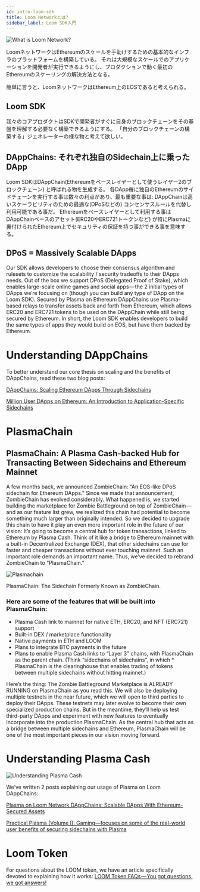 ```yaml
---
id: intro-loom-sdk
title: Loom Networkとは?
sidebar_label: Loom SDK入門
---
```

![What is Loom Network?](/developers/img/what-is-loom.png)

LoomネットワークはEthereumのスケールを手助けするための基本的なインフラのプラットフォームを構築している。 それは大規模なスケールでのアプリケーションを開発者が実行できるようにし、プロダクションで動く最初のEthereumのスケーリングの解決方法となる。

簡単に言うと、LoomネットワークはEthereum上のEOSであると考えられる。

## Loom SDK

我々のコアプロダクトはSDKで開発者がすぐに自身のブロックチェーンをその基盤を理解する必要なく構築できるようにする。 「自分のブロックチェーンの構築する」ジェネレーターの様な物と考えて欲しい。

## DAppChains: それぞれ独自のSidechain上に乗ったDApp

Loom SDKはDAppChain(Ethereumをベースレイヤーとして使うレイヤー2のブロックチェーン) と呼ばれる物を生成する。 各DApp毎に独自のEthereumのサイドチェーンを実行する事は数々の利点があり、最も重要な事は: DAppChainは高いスケーラビリティのための最適な(DPoSなどの) コンセンサスルールを代替し利用可能である事だ。 Ethereumをベースレイヤーとして利用する事はDAppChainベースのアセット(ERC20やERC721トークンなど) が特にPlasmaに裏付けられたEthereum上でセキュリティの保証を持つ事ができる事を意味する。

## DPoS = Massively Scalable DApps

Our SDK allows developers to choose their consensus algorithm and rulesets to customize the scalability / security tradeoffs to their DApps needs. Out of the box we support DPoS (Delegated Proof of Stake), which enables large-scale online games and social apps — the 2 initial types of DApps we’re focusing on (though you can build any type of DApp on the Loom SDK). Secured by Plasma on Ethereum DAppChains use Plasma-based relays to transfer assets back and forth from Ethereum, which allows ERC20 and ERC721 tokens to be used on the DAppChain while still being secured by Ethereum. In short, the Loom SDK enables developers to build the same types of apps they would build on EOS, but have them backed by Ethereum.

# Understanding DAppChains

To better understand our core thesis on scaling and the benefits of DAppChains, read these two blog posts:

[DAppChains: Scaling Ethereum DApps Through Sidechains](https://medium.com/loom-network/dappchains-scaling-ethereum-dapps-through-sidechains-f99e51fff447)

[Million User DApps on Ethereum: An Introduction to Application-Specific Sidechains](https://medium.com/loom-network/million-user-dapps-on-ethereum-an-introduction-to-application-specific-sidechains-c0fdc288c5e5)

# PlasmaChain

## PlasmaChain: A Plasma Cash-backed Hub for Transacting Between Sidechains and Ethereum Mainnet

A few months back, we announced ZombieChain: “An EOS-like DPoS sidechain for Ethereum DApps.” Since we made that announcement, ZombieChain has evolved considerably. What happened is, we started building the marketplace for Zombie Battleground on top of ZombieChain — and as our feature list grew, we realized this chain had potential to become something much larger than originally intended. So we decided to upgrade this chain to have it play an even more important role in the future of our vision: It’s going to become a central hub for token transactions, linked to Ethereum by Plasma Cash. Think of it like a bridge to Ethereum mainnet with a built-in Decentralized Exchange (DEX), that other sidechains can use for faster and cheaper transactions without ever touching mainnet. Such an important role demands an important name. Thus, we’ve decided to rebrand ZombieChain to “PlasmaChain.”

![Plasmachain](/developers/img/plasmachain_diagram.png)

PlasmaChain: The Sidechain Formerly Known as ZombieChain.

### Here are some of the features that will be built into PlasmaChain:

* Plasma Cash link to mainnet for native ETH, ERC20, and NFT (ERC721) support
* Built-in DEX / marketplace functionality
* Native payments in ETH and LOOM
* Plans to integrate BTC payments in the future
* Plans to enable Plasma Cash links to “Layer 3” chains, with PlasmaChain as the parent chain. (Think “sidechains of sidechains”, in which * PlasmaChain is the clearinghouse that enables trading of tokens between multiple sidechains without hitting mainnet.)

Here’s the thing: The Zombie Battleground Marketplace is ALREADY RUNNING on PlasmaChain as you read this. We will also be deploying multiple testnets in the near future, which we will open to third parties to deploy their DApps. These testnets may later evolve to become their own specialized production chains. But in the meantime, they’ll help us test third-party DApps and experiment with new features to eventually incorporate into the production PlasmaChain. As the central hub that acts as a bridge between multiple sidechains and Ethereum, PlasmaChain will be one of the most important pieces in our vision moving forward.

# Understanding Plasma Cash

![Understanding Plasma Cash](/developers/img/plasma.jpg)

We’ve written 2 posts explaining our usage of Plasma on Loom DAppChains:

[Plasma on Loom Network DAppChains: Scalable DApps With Ethereum-Secured Assets](https://medium.com/loom-network/loom-network-plasma-5e86caaadef2)

[Practical Plasma (Volume I): Gaming—focuses on some of the real-world user benefits of securing sidechains with Plasma](https://medium.com/loom-network/practical-plasma-volume-i-gaming-9cfd3f971734)

# Loom Token

For questions about the LOOM token, we have an article specifically devoted to explaining how it works: [LOOM Token FAQs — You got questions, we got answers!](https://medium.com/loom-network/loom-token-faqs-you-got-questions-we-got-answers-2d3c9185b4d0)